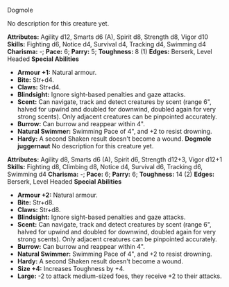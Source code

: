 Dogmole

No description for this creature yet.

**Attributes:** Agility d12, Smarts d6 (A), Spirit d8, Strength d8,
Vigor d10
**Skills:** Fighting d6, Notice d4, Survival d4, Tracking d4, Swimming
d4
**Charisma:** -; **Pace:** 6; **Parry:** 5; **Toughness:** 8 (1)
**Edges:** Berserk, Level Headed
**Special Abilities**
- **Armour +1:** Natural armour.
- **Bite:** Str+d4.
- **Claws:** Str+d4.
- **Blindsight:** Ignore sight-based penalties and gaze attacks.
- **Scent:** Can navigate, track and detect creatures by scent (range
6", halved for upwind and doubled for downwind, doubled again for very
strong scents). Only adjacent creatures can be pinpointed accurately.
- **Burrow:** Can burrow and reappear within 4".
- **Natural Swimmer:** Swimming Pace of 4", and +2 to resist drowning.
- **Hardy:** A second Shaken result doesn't become a wound.
**Dogmole juggernaut**
No description for this creature yet.

**Attributes:** Agility d8, Smarts d6 (A), Spirit d6, Strength d12+3,
Vigor d12+1
**Skills:** Fighting d8, Climbing d8, Notice d4, Survival d6, Tracking
d6, Swimming d4
**Charisma:** -; **Pace:** 6; **Parry:** 6; **Toughness:** 14 (2)
**Edges:** Berserk, Level Headed
**Special Abilities**
- **Armour +2:** Natural armour.
- **Bite:** Str+d8.
- **Claws:** Str+d8.
- **Blindsight:** Ignore sight-based penalties and gaze attacks.
- **Scent:** Can navigate, track and detect creatures by scent (range
6", halved for upwind and doubled for downwind, doubled again for very
strong scents). Only adjacent creatures can be pinpointed accurately.
- **Burrow:** Can burrow and reappear within 4".
- **Natural Swimmer:** Swimming Pace of 4", and +2 to resist drowning.
- **Hardy:** A second Shaken result doesn't become a wound.
- **Size +4:** Increases Toughness by +4.
- **Large:** -2 to attack medium-sized foes, they receive +2 to their
attacks.

